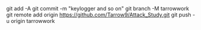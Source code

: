 git add -A
git commit -m "keylogger and so on"
git branch -M tarrowwork
git remote add origin https://github.com/Tarrow9/Attack_Study.git
git push -u origin tarrowwork